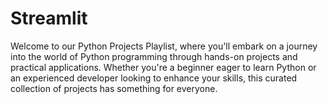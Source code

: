 # Streamlit
Welcome to our Python Projects Playlist, where you'll embark on a journey into the world of Python programming through hands-on projects and practical applications. Whether you're a beginner eager to learn Python or an experienced developer looking to enhance your skills, this curated collection of projects has something for everyone.
